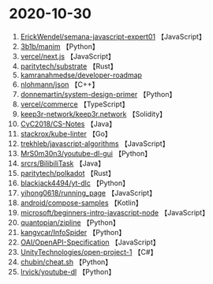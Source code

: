 # 2020-10-30

1. [ErickWendel/semana-javascript-expert01](https://github.com/ErickWendel/semana-javascript-expert01) 【JavaScript】
2. [3b1b/manim](https://github.com/3b1b/manim) 【Python】
3. [vercel/next.js](https://github.com/vercel/next.js) 【JavaScript】
4. [paritytech/substrate](https://github.com/paritytech/substrate) 【Rust】
5. [kamranahmedse/developer-roadmap](https://github.com/kamranahmedse/developer-roadmap) 
6. [nlohmann/json](https://github.com/nlohmann/json) 【C++】
7. [donnemartin/system-design-primer](https://github.com/donnemartin/system-design-primer) 【Python】
8. [vercel/commerce](https://github.com/vercel/commerce) 【TypeScript】
9. [keep3r-network/keep3r.network](https://github.com/keep3r-network/keep3r.network) 【Solidity】
10. [CyC2018/CS-Notes](https://github.com/CyC2018/CS-Notes) 【Java】
11. [stackrox/kube-linter](https://github.com/stackrox/kube-linter) 【Go】
12. [trekhleb/javascript-algorithms](https://github.com/trekhleb/javascript-algorithms) 【JavaScript】
13. [MrS0m30n3/youtube-dl-gui](https://github.com/MrS0m30n3/youtube-dl-gui) 【Python】
14. [srcrs/BilibiliTask](https://github.com/srcrs/BilibiliTask) 【Java】
15. [paritytech/polkadot](https://github.com/paritytech/polkadot) 【Rust】
16. [blackjack4494/yt-dlc](https://github.com/blackjack4494/yt-dlc) 【Python】
17. [yihong0618/running_page](https://github.com/yihong0618/running_page) 【JavaScript】
18. [android/compose-samples](https://github.com/android/compose-samples) 【Kotlin】
19. [microsoft/beginners-intro-javascript-node](https://github.com/microsoft/beginners-intro-javascript-node) 【JavaScript】
20. [quantopian/zipline](https://github.com/quantopian/zipline) 【Python】
21. [kangvcar/InfoSpider](https://github.com/kangvcar/InfoSpider) 【Python】
22. [OAI/OpenAPI-Specification](https://github.com/OAI/OpenAPI-Specification) 【JavaScript】
23. [UnityTechnologies/open-project-1](https://github.com/UnityTechnologies/open-project-1) 【C#】
24. [chubin/cheat.sh](https://github.com/chubin/cheat.sh) 【Python】
25. [lrvick/youtube-dl](https://github.com/lrvick/youtube-dl) 【Python】
